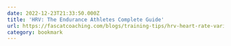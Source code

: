 ```yaml
---
date: 2022-12-23T21:33:50.000Z
title: 'HRV: The Endurance Athletes Complete Guide'
url: https://fascatcoaching.com/blogs/training-tips/hrv-heart-rate-variability
category: bookmark
---
```

